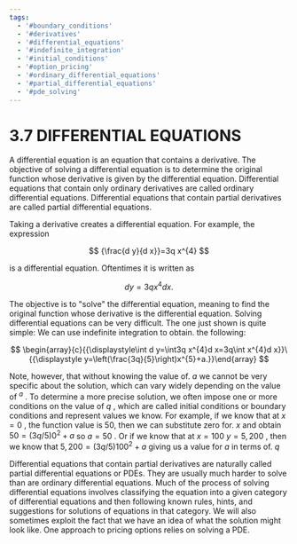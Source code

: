 ```yaml
---
tags:
  - '#boundary_conditions'
  - '#derivatives'
  - '#differential_equations'
  - '#indefinite_integration'
  - '#initial_conditions'
  - '#option_pricing'
  - '#ordinary_differential_equations'
  - '#partial_differential_equations'
  - '#pde_solving'
---
```

# 3.7 DIFFERENTIAL EQUATIONS

A differential equation is an equation that contains a derivative. The objective of solving a differential equation is to determine the original function whose derivative is given by the differential equation. Differential equations that contain only ordinary derivatives are called ordinary differential equations. Differential equations that contain partial derivatives are called partial differential equations.

Taking a derivative creates a differential equation. For example, the expression

$$
{\frac{d y}{d x}}=3q x^{4}
$$

is a differential equation. Oftentimes it is written as

$$
d y=3q x^{4}d x.
$$

The objective is to "solve" the differential equation, meaning to find the original function whose derivative is the differential equation. Solving differential equations can be very difficult. The one just shown is quite simple: We can use indefinite integration to obtain. the following:

$$
\begin{array}{c}{{\displaystyle\int d y=\int3q x^{4}d x=3q\int x^{4}d x}}\ {{\displaystyle y=\left(\frac{3q}{5}\right)x^{5}+a.}}\end{array}
$$

Note, however, that without knowing the value of. $a$ we cannot be very specific about the solution, which can vary widely depending on the value of $^{a}$ . To determine a more precise solution, we often impose one or more conditions on the value of $q$ , which are called initial conditions or boundary conditions and represent values we know. For example, if we know that at $x=0$ , the function value is 50, then we can substitute zero for. $x$ and obtain $50=(3q/5)0^{2}+a$ so $a=50$ . Or if we know that at $x=100$ $y=5{,}200$ , then we know that $5,200=(3q/5)100^{2}+a$ giving us a value for $a$ in terms of. $q$

Differential equations that contain partial derivatives are naturally called partial differential equations or PDEs. They are usually much harder to solve than are ordinary differential equations. Much of the process of solving differential equations involves classifying the equation into a given category of differential equations and then following known rules, hints, and suggestions for solutions of equations in that category. We will also sometimes exploit the fact that we have an idea of what the solution might look like. One approach to pricing options relies on solving a PDE.
